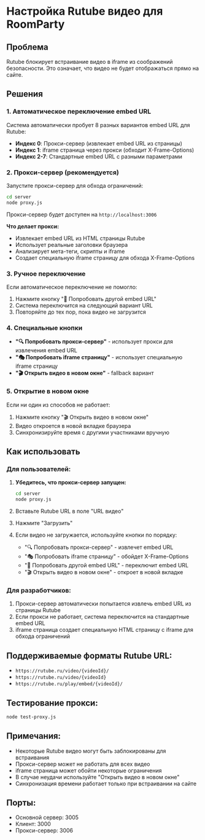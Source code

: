 # Настройка Rutube видео для RoomParty

## Проблема
Rutube блокирует встраивание видео в iframe из соображений безопасности. Это означает, что видео не будет отображаться прямо на сайте.

## Решения

### 1. Автоматическое переключение embed URL
Система автоматически пробует 8 разных вариантов embed URL для Rutube:
- **Индекс 0**: Прокси-сервер (извлекает embed URL из страницы)
- **Индекс 1**: iframe страница через прокси (обходит X-Frame-Options)
- **Индекс 2-7**: Стандартные embed URL с разными параметрами

### 2. Прокси-сервер (рекомендуется)
Запустите прокси-сервер для обхода ограничений:

```bash
cd server
node proxy.js
```

Прокси-сервер будет доступен на `http://localhost:3006`

**Что делает прокси:**
- Извлекает embed URL из HTML страницы Rutube
- Использует реальные заголовки браузера
- Анализирует мета-теги, скрипты и iframe
- Создает специальную iframe страницу для обхода X-Frame-Options

### 3. Ручное переключение
Если автоматическое переключение не помогло:
1. Нажмите кнопку "🔄 Попробовать другой embed URL"
2. Система переключится на следующий вариант URL
3. Повторяйте до тех пор, пока видео не загрузится

### 4. Специальные кнопки
- **"🔍 Попробовать прокси-сервер"** - использует прокси для извлечения embed URL
- **"🎭 Попробовать iframe страницу"** - использует специальную iframe страницу
- **"🎬 Открыть видео в новом окне"** - fallback вариант

### 5. Открытие в новом окне
Если ни один из способов не работает:
1. Нажмите кнопку "🎬 Открыть видео в новом окне"
2. Видео откроется в новой вкладке браузера
3. Синхронизируйте время с другими участниками вручную

## Как использовать

### Для пользователей:
1. **Убедитесь, что прокси-сервер запущен:**
   ```bash
   cd server
   node proxy.js
   ```

2. Вставьте Rutube URL в поле "URL видео"

3. Нажмите "Загрузить"

4. Если видео не загружается, используйте кнопки по порядку:
   - "🔍 Попробовать прокси-сервер" - извлечет embed URL
   - "🎭 Попробовать iframe страницу" - обойдет X-Frame-Options
   - "🔄 Попробовать другой embed URL" - переключит embed URL
   - "🎬 Открыть видео в новом окне" - откроет в новой вкладке

### Для разработчиков:
1. Прокси-сервер автоматически попытается извлечь embed URL из страницы Rutube
2. Если прокси не работает, система переключится на стандартные embed URL
3. iframe страница создает специальную HTML страницу с iframe для обхода ограничений

## Поддерживаемые форматы Rutube URL:
- `https://rutube.ru/video/{videoId}/`
- `https://rutube.ru/video/{videoId}`
- `https://rutube.ru/play/embed/{videoId}/`

## Тестирование прокси:
```bash
node test-proxy.js
```

## Примечания:
- Некоторые Rutube видео могут быть заблокированы для встраивания
- Прокси-сервер может не работать для всех видео
- iframe страница может обойти некоторые ограничения
- В случае неудачи используйте "Открыть видео в новом окне"
- Синхронизация времени работает только при встраивании на сайте

## Порты:
- Основной сервер: 3005
- Клиент: 3000
- Прокси-сервер: 3006 